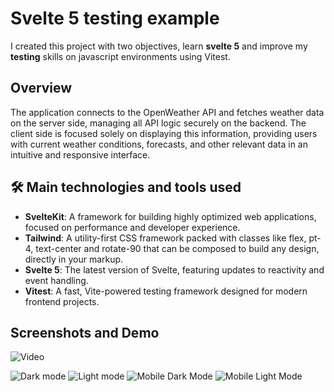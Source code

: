 # Svelte 5 testing example

I created this project with two objectives, learn **svelte 5** and improve my **testing** skills on javascript environments using Vitest.

## Overview

The application connects to the OpenWeather API and fetches weather data on the server side, managing all API logic securely on the backend. The client side is focused solely on displaying this information, providing users with current weather conditions, forecasts, and other relevant data in an intuitive and responsive interface.

## 🛠️ Main technologies and tools used

- **SvelteKit**: A framework for building highly optimized web applications, focused on performance and developer experience.
- **Tailwind**: A utility-first CSS framework packed with classes like flex, pt-4, text-center and rotate-90 that can be composed to build any design, directly in your markup.
- **Svelte 5**: The latest version of Svelte, featuring updates to reactivity and event handling.
- **Vitest**: A fast, Vite-powered testing framework designed for modern frontend projects.

## Screenshots and Demo

![Video](./static/readme_images/demo.gif)

<img src="./static/readme_images/dark_mode.png" alt="Dark mode" style="max-width: 1300px;"/>
<img src="./static/readme_images/light_mode.png" alt="Light mode" style="max-width: 1300px;"/>
<img src="./static/readme_images/mobile_dark.png" alt="Mobile Dark Mode" style="max-width: 500px;"/>
<img src="./static/readme_images/mobile_light.png" alt="Mobile Light Mode" style="max-width: 500px;"/>
